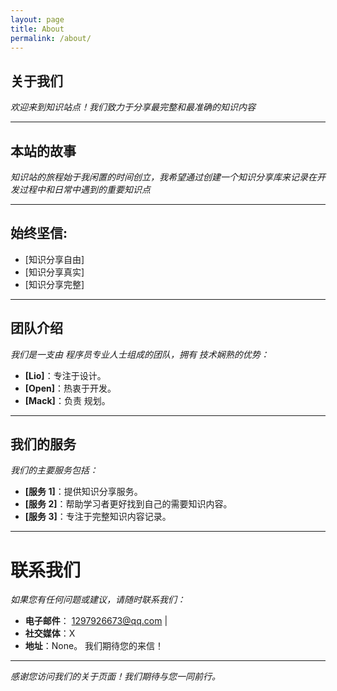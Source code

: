 ```yaml
---
layout: page
title: About
permalink: /about/
---
```

## 关于我们
*欢迎来到知识站点！我们致力于分享最完整和最准确的知识内容*

---
## 本站的故事
*知识站的旅程始于我闲置的时间创立，我希望通过创建一个知识分享库来记录在开发过程中和日常中遇到的重要知识点*

---
## **始终坚信:**
- [知识分享自由]
- [知识分享真实]
- [知识分享完整]

---
## 团队介绍
*我们是一支由 程序员专业人士组成的团队，拥有 技术娴熟的优势：*
- **[Lio]**：专注于设计。
- **[Open]**：热衷于开发。
- **[Mack]**：负责 规划。

---
## 我们的服务
*我们的主要服务包括：*
- **[服务 1]**：提供知识分享服务。
- **[服务 2]**：帮助学习者更好找到自己的需要知识内容。
- **[服务 3]**：专注于完整知识内容记录。

---
# 联系我们
 *如果您有任何问题或建议，请随时联系我们：*
- **电子邮件**： [1297926673@qq.com](mailto:1297926673@qq.com) |
- **社交媒体**：X
- **地址**：None。
我们期待您的来信！

---
_感谢您访问我们的关于页面！我们期待与您一同前行。_



[jekyll-organization]: https://github.com/jekyll
